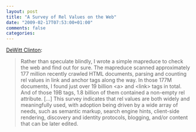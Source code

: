 ```yaml
---
layout: post
title: "A Survey of Rel Values on the Web"
date: "2009-02-17T07:53:00+01:00"
comments: false
categories: 
---
```


<p><a href="http://blog.unto.net/web/a-survey-of-rel-values-on-the-web/">DeWitt Clinton</a>:</p>

<blockquote>
<p>Rather than speculate blindly, I wrote a simple mapreduce to check the web and find out for sure. The mapreduce scanned approximately 177 million recently crawled HTML documents, parsing and counting rel values in link and anchor tags along the way. In those 177M documents, I found just over 19 billion &lt;a> and &lt;link> tags in total. And of those 19B tags, 1.8 billion of them contained a non-empty rel attribute. […] This survey indicates that rel values are both widely and meaningfully used, with adoption being driven by a wide array of needs, such as semantic markup, search engine hints, client-side rendering, discovery and identity protocols, blogging, and/or content that can be later edited.</p>
</blockquote>


